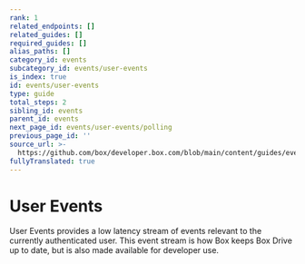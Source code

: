 ```yaml
---
rank: 1
related_endpoints: []
related_guides: []
required_guides: []
alias_paths: []
category_id: events
subcategory_id: events/user-events
is_index: true
id: events/user-events
type: guide
total_steps: 2
sibling_id: events
parent_id: events
next_page_id: events/user-events/polling
previous_page_id: ''
source_url: >-
  https://github.com/box/developer.box.com/blob/main/content/guides/events/user-events/index.md
fullyTranslated: true
---
```

# User Events

User Events provides a low latency stream of events relevant to the currently authenticated user. This event stream is how Box keeps Box Drive up to date, but is also made available for developer use.
